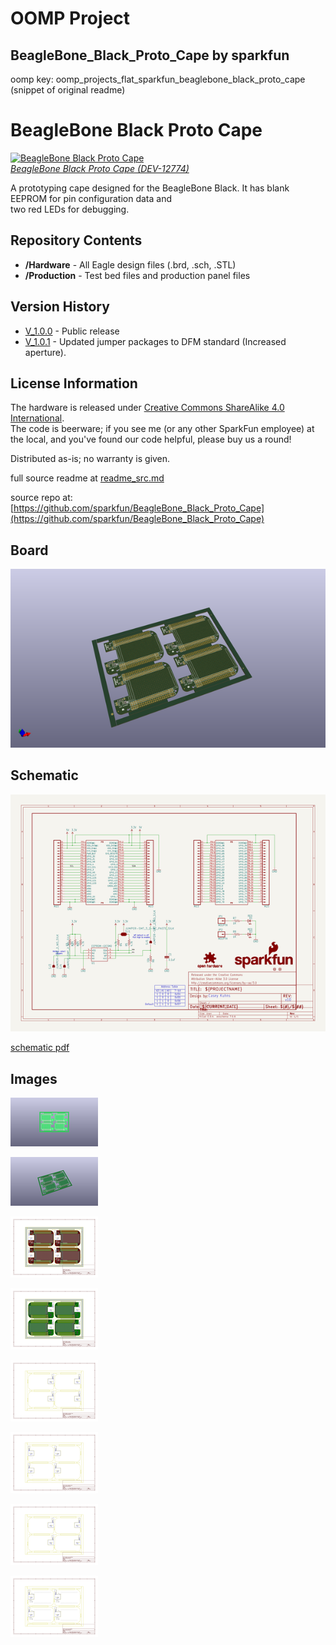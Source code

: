 # OOMP Project  
## BeagleBone_Black_Proto_Cape  by sparkfun  
  
oomp key: oomp_projects_flat_sparkfun_beaglebone_black_proto_cape  
(snippet of original readme)  
  
BeagleBone Black Proto Cape  
===========================  
  
[![BeagleBone Black Proto Cape](https://cdn.sparkfun.com//assets/parts/9/5/5/9/12774-02.jpg)  
*BeagleBone Black Proto Cape (DEV-12774)*](https://www.sparkfun.com/products/12774)  
   
 A prototyping cape designed for the BeagleBone Black. It has blank EEPROM for pin configuration data and  
 two red LEDs for debugging.   
  
Repository Contents  
-------------------  
* **/Hardware** - All Eagle design files (.brd, .sch, .STL)  
* **/Production** - Test bed files and production panel files  
  
Version History  
---------------  
* [V_1.0.0](https://github.com/sparkfun/BeagleBone_Black_Proto_Cape/tree/V_1.0.0) - Public release  
* [V_1.0.1](https://github.com/sparkfun/BeagleBone_Black_Proto_Cape/tree/V_1.0.1) - Updated jumper packages to DFM standard (Increased aperture).  
  
License Information  
-------------------  
The hardware is released under [Creative Commons ShareAlike 4.0 International](https://creativecommons.org/licenses/by-sa/4.0/).  
The code is beerware; if you see me (or any other SparkFun employee) at the local, and you've found our code helpful, please buy us a round!  
  
Distributed as-is; no warranty is given.  
  
  full source readme at [readme_src.md](readme_src.md)  
  
source repo at: [https://github.com/sparkfun/BeagleBone_Black_Proto_Cape](https://github.com/sparkfun/BeagleBone_Black_Proto_Cape)  
## Board  
  
[![working_3d.png](working_3d_600.png)](working_3d.png)  
## Schematic  
  
[![working_schematic.png](working_schematic_600.png)](working_schematic.png)  
  
[schematic pdf](working_schematic.pdf)  
## Images  
  
[![working_3D_bottom.png](working_3D_bottom_140.png)](working_3D_bottom.png)  
  
[![working_3D_top.png](working_3D_top_140.png)](working_3D_top.png)  
  
[![working_assembly_page_01.png](working_assembly_page_01_140.png)](working_assembly_page_01.png)  
  
[![working_assembly_page_02.png](working_assembly_page_02_140.png)](working_assembly_page_02.png)  
  
[![working_assembly_page_03.png](working_assembly_page_03_140.png)](working_assembly_page_03.png)  
  
[![working_assembly_page_04.png](working_assembly_page_04_140.png)](working_assembly_page_04.png)  
  
[![working_assembly_page_05.png](working_assembly_page_05_140.png)](working_assembly_page_05.png)  
  
[![working_assembly_page_06.png](working_assembly_page_06_140.png)](working_assembly_page_06.png)  

